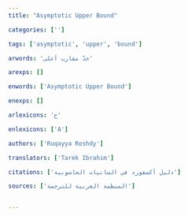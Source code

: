 ```yaml
---
title: "Asymptotic Upper Bound"

categories: ['']

tags: ['asymptotic', 'upper', 'bound']

arwords: 'حدّ مقارب أعلى'

arexps: []

enwords: ['Asymptotic Upper Bound']

enexps: []

arlexicons: 'ح'

enlexicons: ['A']

authors: ['Ruqayya Roshdy']

translators: ['Tarek Ibrahim']

citations: ['دليل أكسفورد في السانيات الحاسوبية']

sources: ['المنظمة العربية للترجمة']


---
```


